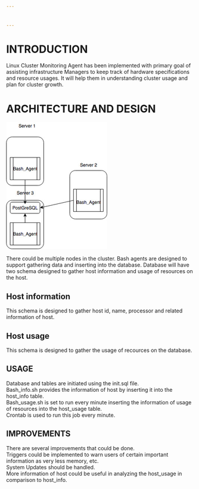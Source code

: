```yaml
---


---
```


<h1 id="introduction">INTRODUCTION</h1>
<p>Linux Cluster Monitoring Agent has been implemented with primary goal of assisting infrastructure Managers to keep track of hardware specifications and resource usages. It will help them in understanding cluster usage and plan for cluster growth.</p>
<h1 id="architecture-and-design">ARCHITECTURE AND DESIGN</h1>
<img src = scripts/arch.jpg>
<p>There could be multiple nodes in the cluster. Bash agents are designed to support  gathering data and inserting into the database. Database will have two schema designed to gather host information and usage of resources on the host.</p>
<h2 id="host-information">Host information</h2>
<p>This schema is designed to gather host id, name, processor and related information of host.</p>
<h2 id="host-usage">Host usage</h2>
<p>This schema is designed to gather the usage of recources on the database.</p>
<h2 id="usage">USAGE</h2>
<p>Database and tables are initiated using the init.sql file.<br>
Bash_info.sh provides the information of host by inserting it into the host_info table.<br>
Bash_usage.sh is set to run every minute inserting the information of usage of resources into the host_usage table.<br>
Crontab is used to run this job every minute.</p>
<h2 id="improvements">IMPROVEMENTS</h2>
<p>There are several improvements that could be done.<br>
Triggers could be implemented to warn users of certain important  information as very less memory, etc.<br>
System Updates should be handled.<br>
More information of host could be useful in analyzing the host_usage in comparison to host_info.</p>

